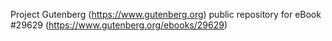Project Gutenberg (https://www.gutenberg.org) public repository for eBook #29629 (https://www.gutenberg.org/ebooks/29629)
